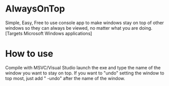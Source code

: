 # AlwaysOnTop
Simple, Easy, Free to use console app to make windows stay on top of other windows so they can always be viewed, no matter what you are doing. [Targets Microsoft Windows applications]

# How to use
Compile with MSVC/Visual Studio
launch the exe and type the name of the window you want to stay on top. If you want to "undo" setting the window to top most, just add " -undo" after the name of the window. 

